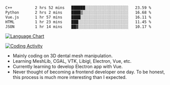 <!--START_SECTION:waka-->

```txt
C++          2 hrs 52 mins   ██████░░░░░░░░░░░░░░░░░░░   23.59 %
Python       2 hrs 2 mins    ████▒░░░░░░░░░░░░░░░░░░░░   16.68 %
Vue.js       1 hr 57 mins    ████░░░░░░░░░░░░░░░░░░░░░   16.11 %
HTML         1 hr 23 mins    ███░░░░░░░░░░░░░░░░░░░░░░   11.45 %
JSON         1 hr 14 mins    ██▓░░░░░░░░░░░░░░░░░░░░░░   10.17 %
```

<!--END_SECTION:waka-->

<!--START_SECTION:waka_lang_chart_svg-->
[![Language Chart](https://wakatime.com/share/@DYPro_MIKE/13ed6aa1-fa8f-42b5-8fa7-97c58e94375f.svg)](https://wakatime.com)
<!--END_SECTION:waka_lang_chart_svg-->

<!--START_SECTION:waka_coding_activity_svg-->
[![Coding Activity](https://wakatime.com/share/@DYPro_MIKE/2224f81a-edc4-46bb-b59e-25de5147ed15.svg)](https://wakatime.com)
<!--END_SECTION:waka_coding_activity_svg-->

<!--
**0x11111111/0x11111111** is a ✨ _special_ ✨ repository because its `README.md` (this file) appears on your GitHub profile.

Here are some ideas to get you started:

- 🔭 I’m currently working on ...
- 🌱 I’m currently learning ...
- 👯 I’m looking to collaborate on ...
- 🤔 I’m looking for help with ...
- 💬 Ask me about ...
- 📫 How to reach me: ...
- 😄 Pronouns: ...
- ⚡ Fun fact: ...
-->
- Mainly coding on 3D dental mesh manipulation.
- Learning MeshLib, CGAL, VTK, Libigl, Electron, Vue, etc.
- Currently learning to develop Electron app with Vue.
- Never thought of becoming a frontend developer one day. To be honest, this process is much more interesting than I expected.
